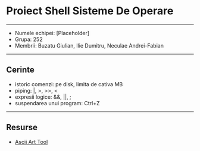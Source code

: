 # Proiect Shell Sisteme De Operare

---

- Numele echipei: [Placeholder]
- Grupa: 252
- Membrii: Buzatu Giulian, Ilie Dumitru, Neculae Andrei-Fabian

---

## Cerinte

- istoric comenzi: pe disk, limita de cativa MB
- piping: |, >, >>, <
- expresii logice: &&, ||, ;
- suspendarea unui program: Ctrl+Z

---

## Resurse

- [Ascii Art Tool](https://www.asciiart.eu/image-to-ascii)